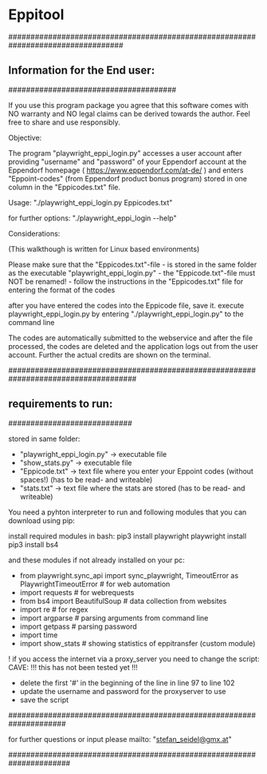 # Eppitool

##################################################################################
## Information for the End user:  ##
######################################

If you use this program package you agree that this software comes with NO warranty and 
NO legal claims can be derived towards the author. Feel free to share and use responsibly.


Objective:

 The program "playwright_eppi_login.py" accesses a user account after providing
 "username" and "password" of your Eppendorf account at  the Eppendorf homepage
  ( https://www.eppendorf.com/at-de/ ) and enters "Eppoint-codes" (from Eppendorf product 
  bonus program) stored in one column in the "Eppicodes.txt" file.
 
 
Usage: 
 "./playwright_eppi_login.py Eppicodes.txt"
 
 for further options: 
 "./playwright_eppi_login --help"
 


Considerations:

 (This walkthough is written for Linux based environments)

 Please make sure that the "Eppicodes.txt"-file
        - is stored in the same folder as the executable "playwright_eppi_login.py"
        - the "Eppicode.txt"-file must NOT be renamed!
        - follow the instructions in the "Eppicodes.txt" file for entering the format
          of the codes

 after you have entered the codes into the Eppicode file, save it.
 execute playwright_eppi_login.py by entering "./playwright_eppi_login.py" to the command line

 The codes are automatically submitted to the webservice and after the file
 processed, the codes are deleted and the application logs out from the
 user account. Further the actual credits are shown on the terminal.




#####################################################################################
## requirements to run:   ##
############################

stored in same folder:
- "playwright_eppi_login.py" -> executable file
- "show_stats.py" -> executable file
- "Eppicode.txt" -> text file where you enter your Eppoint codes (without spaces!) (has to be read- and writeable)
- "stats.txt" -> text file where the stats are stored (has to be read- and writeable)


You need a pyhton interpreter to run and following modules that you can download using pip:

 install required modules in bash:
 pip3 install playwright
 playwright install
 pip3 install bs4


and these modules if not already installed on your pc:
- from playwright.sync_api import sync_playwright, TimeoutError as PlaywrightTimeoutError # for web automation
- import requests                                                              # for webrequests
- from bs4 import BeautifulSoup                                                # data collection from websites
- import re                                                                    # for regex
- import argparse                                                              # parsing arguments from command line
- import getpass                                                               # parsing password
- import time
- import show_stats                                                            # showing statistics of eppitransfer (custom module)



! if you access the internet via a proxy_server you need to change the script:
CAVE: !!! this has not been tested yet !!!
- delete the first '#' in the beginning of the line in line 97 to line 102
- update the username and password for the proxyserver to use 
- save the script


#####################################################################

for further questions or input please mailto: "stefan_seidel@gmx.at"

######################################################################
